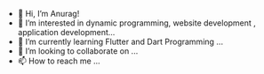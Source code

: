 - 👋 Hi, I’m Anurag!
- 👀 I’m interested in dynamic programming, website development , application development...
- 🌱 I’m currently learning Flutter and Dart Programming ...
- 💞️ I’m looking to collaborate on ...
- 📫 How to reach me ...

<!---
Anurag1317/Anurag1317 is a ✨ special ✨ repository because its `README.md` (this file) appears on your GitHub profile.
You can click the Preview link to take a look at your changes.
--->
